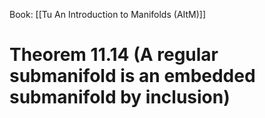 Book: [[Tu An Introduction to Manifolds (AItM)]]
# Theorem 11.14 (A regular submanifold is an embedded submanifold by inclusion)
